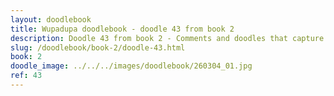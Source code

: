 ```yaml
---
layout: doodlebook
title: Wupadupa doodlebook - doodle 43 from book 2
description: Doodle 43 from book 2 - Comments and doodles that capture the essence of this event  
slug: /doodlebook/book-2/doodle-43.html
book: 2
doodle_image: ../../../images/doodlebook/260304_01.jpg
ref: 43
---	  
```

																																																																							